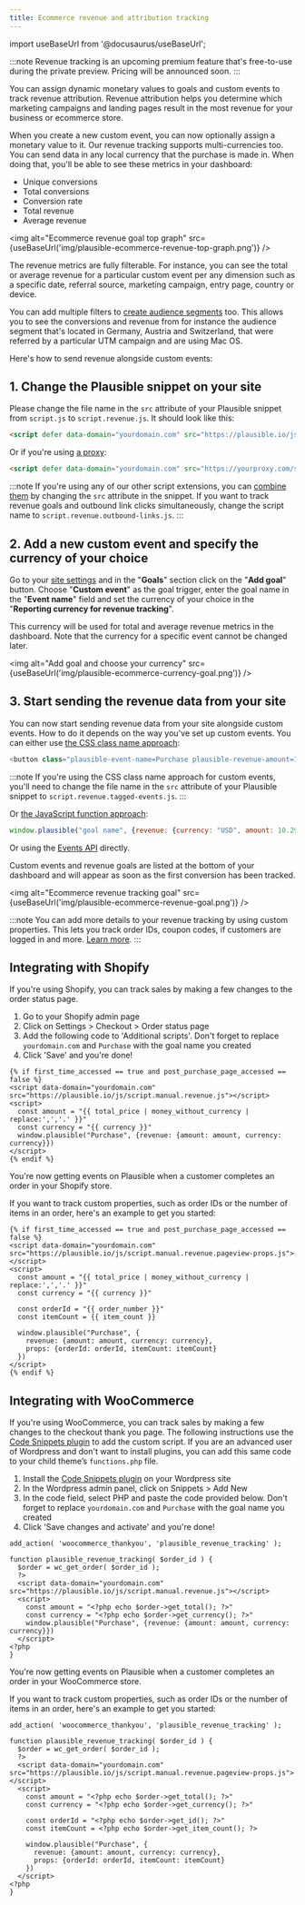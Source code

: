 ```yaml
---
title: Ecommerce revenue and attribution tracking
---
```


import useBaseUrl from '@docusaurus/useBaseUrl';

:::note
Revenue tracking is an upcoming premium feature that's free-to-use during the private preview. Pricing will be announced soon.
:::

You can assign dynamic monetary values to goals and custom events to track revenue attribution. Revenue attribution helps you determine which marketing campaigns and landing pages result in the most revenue for your business or ecommerce store.

When you create a new custom event, you can now optionally assign a monetary value to it. Our revenue tracking supports multi-currencies too. You can send data in any local currency that the purchase is made in. When doing that, you'll be able to see these metrics in your dashboard:

* Unique conversions
* Total conversions
* Conversion rate
* Total revenue
* Average revenue

<img alt="Ecommerce revenue goal top graph" src={useBaseUrl('img/plausible-ecommerce-revenue-top-graph.png')} />

The revenue metrics are fully filterable. For instance, you can see the total or average revenue for a particular custom event per any dimension such as a specific date, referral source, marketing campaign, entry page, country or device. 

You can add multiple filters to [create audience segments](filters-segments.md) too. This allows you to see the conversions and revenue from for instance the audience segment that's located in Germany, Austria and Switzerland, that were referred by a particular UTM campaign and are using Mac OS.

Here's how to send revenue alongside custom events:

## 1. Change the Plausible snippet on your site

Please change the file name in the `src` attribute of your Plausible snippet from `script.js` to `script.revenue.js`. It should look like this:

```html
<script defer data-domain="yourdomain.com" src="https://plausible.io/js/script.revenue.js"></script>
```

Or if you're using [a proxy](/proxy/introduction.md):

```html
<script defer data-domain="yourdomain.com" src="https://yourproxy.com/script.revenue.js"></script>
```

:::note
If you're using any of our other script extensions, you can [combine them](script-extensions.md#you-can-combine-extensions-according-to-your-needs) by changing the `src` attribute in the snippet. If you want to track revenue goals and outbound link clicks simultaneously, change the script name to `script.revenue.outbound-links.js`.
:::

## 2. Add a new custom event and specify the currency of your choice

Go to your [site settings](website-settings.md) and in the "**Goals**" section click on the "**Add goal**" button. Choose "**Custom event**" as the goal trigger, enter the goal name in the "**Event name**" field and set the currency of your choice in the "**Reporting currency for revenue tracking**". 

This currency will be used for total and average revenue metrics in the dashboard. Note that the currency for a specific event cannot be changed later.

<img alt="Add goal and choose your currency" src={useBaseUrl('img/plausible-ecommerce-currency-goal.png')} />

## 3. Start sending the revenue data from your site

You can now start sending revenue data from your site alongside custom events. How to do it depends on the way you've set up custom events. You can either use [the CSS class name approach](custom-event-goals.md):

```javascript
<button class="plausible-event-name=Purchase plausible-revenue-amount=10.29 plausible-revenue-currency=EUR"></button>
```

:::note
If you're using the CSS class name approach for custom events, you'll need to change the file name in the `src` attribute of your Plausible snippet to `script.revenue.tagged-events.js`.
:::

Or [the JavaScript function approach](custom-event-goals.md#trigger-custom-events-manually-with-a-javascript-function):

```javascript
window.plausible("goal name", {revenue: {currency: "USD", amount: 10.29}})
```

Or using the [Events API](events-api.md) directly.

Custom events and revenue goals are listed at the bottom of your dashboard and will appear as soon as the first conversion has been tracked. 

<img alt="Ecommerce revenue tracking goal" src={useBaseUrl('img/plausible-ecommerce-revenue-goal.png')} />

:::note
You can add more details to your revenue tracking by using custom properties. This lets you track order IDs, coupon codes, if customers are logged in and more. [Learn more](/custom-props/introduction.md).
:::

## Integrating with Shopify

If you're using Shopify, you can track sales by making a few changes to the order status page.

1. Go to your Shopify admin page
2. Click on Settings > Checkout > Order status page
3. Add the following code to 'Additional scripts'. Don't forget to replace `yourdomain.com` and `Purchase` with the goal name you created
5. Click 'Save' and you're done!

```liquid
{% if first_time_accessed == true and post_purchase_page_accessed == false %}
<script data-domain="yourdomain.com" src="https://plausible.io/js/script.manual.revenue.js"></script>
<script>
  const amount = "{{ total_price | money_without_currency | replace:',','.' }}"
  const currency = "{{ currency }}"
  window.plausible("Purchase", {revenue: {amount: amount, currency: currency}})
</script>
{% endif %}
```

You're now getting events on Plausible when a customer completes an order in your Shopify store.

If you want to track custom properties, such as order IDs or the number of items in an order, here's an example to get you started:

```
{% if first_time_accessed == true and post_purchase_page_accessed == false %}
<script data-domain="yourdomain.com" src="https://plausible.io/js/script.manual.revenue.pageview-props.js"></script>
<script>
  const amount = "{{ total_price | money_without_currency | replace:',','.' }}"
  const currency = "{{ currency }}"

  const orderId = "{{ order_number }}"
  const itemCount = {{ item_count }}

  window.plausible("Purchase", {
    revenue: {amount: amount, currency: currency},
    props: {orderId: orderId, itemCount: itemCount}
  })
</script>
{% endif %}
```

## Integrating with WooCommerce

If you're using WooCommerce, you can track sales by making a few changes to the checkout thank you page. The following instructions use the [Code Snippets plugin](https://wordpress.org/plugins/code-snippets/) to add the custom script. If you are an advanced user of Wordpress and don't want to install plugins, you can add this same code to your child theme’s `functions.php` file.

1. Install the [Code Snippets plugin](https://wordpress.org/plugins/code-snippets/) on your Wordpress site
2. In the Wordpress admin panel, click on Snippets > Add New
3. In the code field, select PHP and paste the code provided below. Don't forget to replace `yourdomain.com` and `Purchase` with the goal name you created
4. Click 'Save changes and activate' and you're done!

```
add_action( 'woocommerce_thankyou', 'plausible_revenue_tracking' );

function plausible_revenue_tracking( $order_id ) {
  $order = wc_get_order( $order_id );
  ?>
  <script data-domain="yourdomain.com" src="https://plausible.io/js/script.manual.revenue.js"></script>
  <script>
    const amount = "<?php echo $order->get_total(); ?>"
    const currency = "<?php echo $order->get_currency(); ?>"
    window.plausible("Purchase", {revenue: {amount: amount, currency: currency}})
  </script>
<?php
}
```

You're now getting events on Plausible when a customer completes an order in your WooCommerce store.

If you want to track custom properties, such as order IDs or the number of items in an order, here's an example to get you started:

```
add_action( 'woocommerce_thankyou', 'plausible_revenue_tracking' );

function plausible_revenue_tracking( $order_id ) {
  $order = wc_get_order( $order_id );
  ?>
  <script data-domain="yourdomain.com" src="https://plausible.io/js/script.manual.revenue.pageview-props.js"></script>
  <script>
    const amount = "<?php echo $order->get_total(); ?>"
    const currency = "<?php echo $order->get_currency(); ?>"

    const orderId = "<?php echo $order->get_id(); ?>"
    const itemCount = <?php echo $order->get_item_count(); ?>

    window.plausible("Purchase", {
      revenue: {amount: amount, currency: currency},
      props: {orderId: orderId, itemCount: itemCount}
    })
  </script>
<?php
}
```

